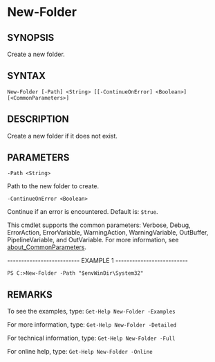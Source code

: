 # New-Folder

## SYNOPSIS

Create a new folder.

## SYNTAX

 `New-Folder [-Path] <String> [[-ContinueOnError] <Boolean>] [<CommonParameters>]`

## DESCRIPTION

Create a new folder if it does not exist.

## PARAMETERS

`-Path <String>`

Path to the new folder to create.

`-ContinueOnError <Boolean>`

Continue if an error is encountered. Default is: `$true`.

<CommonParameters>

This cmdlet supports the common parameters: Verbose, Debug, ErrorAction, ErrorVariable, WarningAction, WarningVariable, OutBuffer, PipelineVariable, and OutVariable. For more information, see [about_CommonParameters](https:/go.microsoft.com/fwlink/?LinkID=113216).

-------------------------- EXAMPLE 1 --------------------------

`PS C:>New-Folder -Path "$envWinDir\System32"`

## REMARKS

To see the examples, type: `Get-Help New-Folder -Examples`

For more information, type: `Get-Help New-Folder -Detailed`

For technical information, type: `Get-Help New-Folder -Full`

For online help, type: `Get-Help New-Folder -Online`
